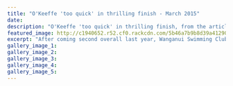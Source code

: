 ```yaml
---
title: "O'Keeffe 'too quick' in thrilling finish - March 2015"
date: 
description: "O'Keeffe 'too quick' in thrilling finish, from the article in the Wanganui Chronicle 16/3/15..."
featured_image: http://c1940652.r52.cf0.rackcdn.com/5b46a7b9b8d39a4129000491/okeefe-swim-300.gif
excerpt: "After coming second overall last year, Wanganui Swimming Club member Laura O'Keeffe made it out of the water in 34m 1s, just under three minutes faster than her time in 2014."
gallery_image_1: 
gallery_image_2: 
gallery_image_3: 
gallery_image_4: 
gallery_image_5: 
---
```

